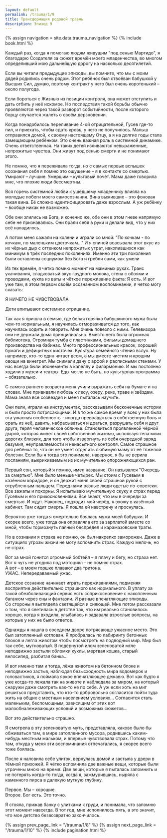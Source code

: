 ```yaml
---
layout: default
permalink: /trauma/1/9
title: Трансформация родовой травмы
description: Эпизод 9
---
```

{% assign navigation  = site.data.trauma_navigation %}
{% include book.html %}

Каждый раз, когда я помогаю людям живущим "под сенью Мартидо", я благодарю Создателя за сюжет времён моего младенчества, во многом определивший мою дальнейшую дорогу на насколько десятилетий.

Если вы читали предыдущие эпизоды, вы помните, что мы с моим дядей родились очень рядом. Этот ребёнок был отвоёван бабушкой у Высших Сил, думаю, поэтому контракт у него был очень коротенький – около полугода.

Если бороться с Жизнью из позиции контроля, она может отступить и дать отбить у неё искомое. Но последствия такой борьбы обычно проявляются через такой разворот событийности, после которого борцу случается жалеть о своём дерзновении.

Когда понадобилось переливание 4-ой отрицательной, Гусев где-то пил, и приехать, чтобы сдать кровь, у него не получилось. Малыш отправился домой, к своему настоящему Отцу, а я на долгие годы стала замещающим ребёнком. Это очень важная роль в системной динамике. Очень ответственная. На таких детей изливаются невыраженные, непрожитые чувства. Они живут под сенью смерти и не понимают этого.

Не помню, что я переживала тогда, но с самых первых вспышек осознания себя я помню это ощущение – я в контакте со смертью. Умирают – лучшие. Умершим – культовый почёт. Мама даже говорила мне, что плохие люди бессмертны.

Вся горечь системной любви к ушедшему младенчику влияла на молодые побеги моего самосознания. Вина выживших – это фоновая такая вина. Её сложно идентифицировать даже взрослым. А уж ребёнку – вообще никак не возможно.

Обе они злились на Бога, и конечно же, обе они в этом гневе напрямую себе не признавались. Они брали себя в руки и делали вид, что у них всё наладилось.

А потом меня сажали на колени и играли со мной: "По кочкам - по кочкам, по маленьким цветочкам…" И я спиной всасывала этот вкус из их чёрных дыр с оттенком непрожитых утрат, накопившихся как минимум в трёх последних поколениях. Именно эти три поколения были оставлены социумом без Бога и гребли сами, как умели

Из тех времён, я четко помню момент на маминых руках. Транс укачивания, сладковатый вкус грудного молока, стена с обоями и проводами, кукла из ваты и чёткое переживание факта: Я есть. И вот уже там, в этом первом своём осознанном воспоминании, я четко могу сказать:

Я НИЧЕГО НЕ ЧУВСТВОВАЛА

Дети впитывают системное отрицание.

Так как я пришла в семью, где белая горячка бабушкиного мужа была чем-то нормальным, я научилась отмораживатся до того, как научилась ходить и говорить. Мне очень повезло с ними. Телевизора они не держали дома принципиально. Вместо него была огромная библиотека. Огромная тумба с пластинками, фильмы домашнего производства на бабинах. Много профессиональных красок, хорошей бумаги и дефицитных кисточек. Культура семейного чтения вслух. Ну например, кто-то один читает всем, а мы вместе чистим и крошим овощи на винегрет. Мы снимали дачу с арфой и расписными стенами. У нас всегда были абонементы в капеллу и филармонию. И мы постоянно ходили в музеи и театры. Еды могло не быть, но культурная программа – обязательно.

С самого раннего возраста меня учили выражать себя на бумаге и на словах. Мне прививали любовь к лесу, озеру, реке, траве и звёздам. Мама знала все созвездия и меня пыталась научить.

Они пели, играли на инструментах, рассказывали бесконечные истории и были просто потрясающими. И в то же самое время у всех у них была эта ужасная особенность – иногда превращаться в собственную боль и орать из неё, давить, набрасываться и драться, разрушать себя и друг друга, теряя человеческое обличье. Становиться проявленной чёрной дырой, которая живет своей собственной жизнью, используя тела моих дорогих близких, для того чтобы извергнуть из себя очередной заряд безумия, неуправляемости и ненасытного контроля.
Самое страшное для ребёнка то, что он не умеет отделить любимую маму от её тяжелой болезни. Если бы я тогда это понимала, наверное, я бы не верила посланиям, выкрикиваемым из их мучительно опорожняющихся ран.

Первый сон, который я помню, имел название. Он назывался "Очередь за смертью". Мне было меньше четырех. Мы стоим с Гусевым в казённом коридоре, и он держит меня своей страшной рукой с отрубленным пальцем. Перед нами разные люди одетые по-советски. Все зажаты и покорны. Я испытываю мучительную скуку и страх перед Гусевым и его прикосновениями. Все знают, что мы в очереди за смертью. И ждут. Наконец, подходит мой черёд, я вхожу в казённый кабинет. Там сидит смерть. Я пошла ей навстречу и проснулась.

Вероятно уже тогда я смертельно боялась мужа моей бабушки. И скорее всего, уже тогда она оправляла его за зарплатой вместе со мной, чтобы тормознуть паяный беспредел и карамазовские траты.

Но в сознании я страха не помню, он был накрепко заморожен. Даже в ситуациях угрозы жизни не могу вспомнить страх. Каждую мелочь, но не страх.

Вот за мной гонится огромный бобтейл – я плачу и бегу, но страха нет.  
Вот я чуть не угодила под мотоцикл – не помню страх.  
А вот – в моем горшке плавают два тритона.  
УЖАС. Непередаваемый ужас.

Детское сознание начинает играть переживаниями, подменяя восприятие действительно страшного как нормального. В уплату за такой обезболивающий сервис есть соприкосновение с накопленным багажом через сны и фантазии. И разные впечатляющие эпизоды.  
Со стороны я выглядела светящейся и сияющей. Мне потом рассказали о том, что я светилась в детстве так, что им реально становилось хорошо, когда я входила, улыбалась и задавала взрослые вопросы, на которые у них не было ответов.

Однажды я нашла в соседнем дворе потрясающе ужасное место. Это был затопленный котлован. Я пробралась по лабиринту бетонных блоков и легла животом чтобы посмотреть на подводный мир. Мир был так себе, мутноватый. В подёрнутой илом зеленоватой мгле неподвижно застыли обломки куклы, мертвая кошка, старый велосипед, разбитая банка…

И вот именно там и тогда, лёжа животом на бетонном блоке и неподвижно застыв, наблюдая безысходность мира водомерок и головастиков, я поймала яркое впечатляющее дежавю. Вот как будто я уже когда-то лежала так на животе и наблюдала за миром, на который снаружи даже смотреть как-то не по себе. А уж если хоть на миг решиться представить, что кто-то добровольно согласится пойти туда жить на общих с местным населением условиях… Согласится стать маленьким, беспомощным, зависящим от этих вот малообналеживающих условий и возможных сюжетов…

Вот это действительно страшно.

Я смотрела в эту зеленоватую муть, представляла, каково было бы обживаться там, в мире затопленного мусора, родившись каким-нибудь местным мальком, и впервые чувствовала страх. Потому что там, откуда у меня эти воспоминания отпечатались, я скорее всего тоже боялась.

После я наловила себе улиток, вернулась домой и застыла у двери в тёмной прихожей. Я чётко вспомнила две важные вещи, которые были утрачены мною на время. Две вещи, которые я пыталась запомнить и не потерять когда-то тогда, когда я, зажмурившись, ныряла с каменного пирса в далекую мутную глубину.

Первое. Мы – хорошие.  
Второе. Бог есть. Это точно.

Я стояла, прижав банку с улитками к груди, и понимала, что запомню этот момент навсегда. В тот год, мне исполнилось пять, а это значит, что мое детство безвозвратно закончилось.

{% assign prev_page_link = "/trauma/1/8" %}
{% assign next_page_link = "/trauma/1/10" %}
{% include pagination.html %}